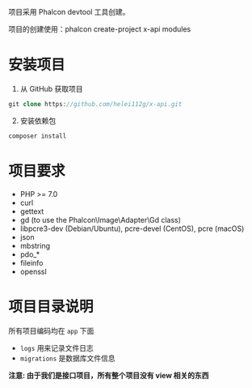 项目采用 Phalcon devtool 工具创建。

项目的创建使用：phalcon create-project x-api modules

# 安装项目
1. 从 GitHub 获取项目
```php
git clone https://github.com/helei112g/x-api.git
```

2. 安装依赖包
```php
composer install
```

# 项目要求
- PHP >= 7.0
- curl
- gettext
- gd (to use the Phalcon\Image\Adapter\Gd class)
- libpcre3-dev (Debian/Ubuntu), pcre-devel (CentOS), pcre (macOS)
- json
- mbstring
- pdo_*
- fileinfo
- openssl

# 项目目录说明
所有项目编码均在 `app` 下面

- `logs` 用来记录文件日志
- `migrations` 是数据库文件信息


**注意: 由于我们是接口项目，所有整个项目没有 view 相关的东西**